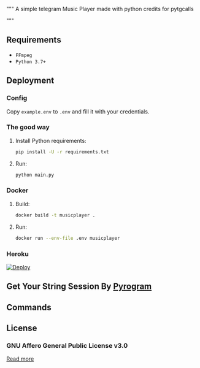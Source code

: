 """
A simple telegram Music Player made with python credits for pytgcalls

"""
## Requirements

- `FFmpeg`
- `Python 3.7+`

## Deployment

### Config

Copy `example.env` to `.env` and fill it with your credentials.

### The good way

1. Install Python requirements:
   ```bash
   pip install -U -r requirements.txt
   ```
2. Run:
   ```bash
   python main.py
   ```
### Docker

1. Build:
   ```bash
   docker build -t musicplayer .
   ```
2. Run:
   ```bash
   docker run --env-file .env musicplayer
   ```

### Heroku

[![Deploy](https://www.herokucdn.com/deploy/button.svg)](https://heroku.com/deploy?template=https://github.com/sadew451/TgMusicPlayer)

## Get Your String Session By [Pyrogram](https://t.me/SDStringSessonGenbot)
## Commands

## License

### GNU Affero General Public License v3.0

[Read more](https://t.me/SDBOTs_Inifinity)
